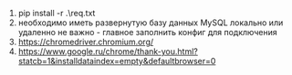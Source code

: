 1. pip install -r .\req.txt
2. необходимо иметь развернутую базу данных MySQL локально или удаленно не важно - главное заполнить конфиг для подключения
2. https://chromedriver.chromium.org/
3. https://www.google.ru/chrome/thank-you.html?statcb=1&installdataindex=empty&defaultbrowser=0